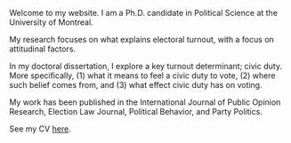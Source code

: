 <link rel="stylesheet" type="text/css" href="/css/main.css">

Welcome to my website. I am a Ph.D. candidate in Political Science at the University of Montreal. 

My research focuses on what explains electoral turnout, with a focus on attitudinal factors.

In my doctoral dissertation, I explore a key turnout determinant; civic duty. More specifically, (1) what it means to feel a civic duty to vote, (2) where such belief comes from, and (3) what effect civic duty has on voting. 

My work has been published in the International Journal of Public Opinion Research, Election Law Journal, Political Behavior, and Party Politics.
 
See my CV [here](ferfeitosa.github.io/here.pdf).
